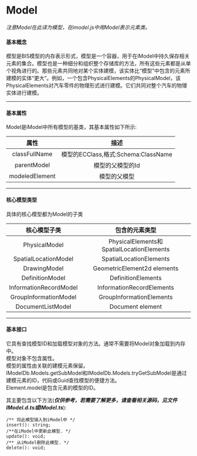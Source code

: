 # Model

_注意Model在此译为模型，在imodel.js中用Model表示元素类。_

#### 基本概念

模型是BIS模型的内存表示形式，模型是一个容器，用于在iModel中持久保存相关元素的集合。模型也是一种细分和组织整个存储库的方法，所有这些元素都是从单个视角进行的。那些元素共同地对某个实体建模，该实体比“模型”中包含的元素所建模的实体“更大”。例如，一个包含PhysicalElements的PhysicalModel，该PhysicalElements对汽车零件的物理形式进行建模。它们共同对整个汽车的物理实体进行建模。

---

#### 基本属性

Model是iModel中所有模型的基类，其基本属性如下所示:

| 属性 | 描述 |
| :---: | :---: |
| classFullName | 模型的ECClass,格式:Schema:ClassName |
| parentModel | 模型的父模型的Id |
| modeledElement | 模型的父模型 |

---

#### 核心模型类型

具体的核心模型都为Model的子类

| 核心模型子类 | 包含的元素类型 |
| :---: | :---: |
| PhysicalModel | PhysicalElements和SpatialLocationElements |
| SpatialLocationModel | SpatialLocationElements |
| DrawingModel | GeometricElement2d elements |
| DefinitionModel | DefinitionElements |
| InformationRecordModel | InformationRecordElements |
| GroupInformationModel | GroupInformationElements |
| DocumentListModel | Document element |

---

#### 基本接口

它具有查找模型ID和加载模型对象的方法。通常不需要将Model对象加载到内存中。  
模型对象不包含属性。  
模型的属性由关联的建模元素保留。  
IModelDb.Models.getSubModel和IModelDb.Models.tryGetSubModel是通过建模元素的ID，代码或Guid查找模型的便捷方法。  
Element.model是包含元素的模型的ID。

其主要包含以下方法\(_**仅供参考，若需要了解更多，请查看相关源码，见文件IModel.d.ts或IModel.ts**_\):

```
/** 将此模型插入到iModel中 */
insert(): string;
/**在iModel中更新此模型. */
update(): void;
/** 从iModel删除此模型. */
delete(): void;
```

# 



